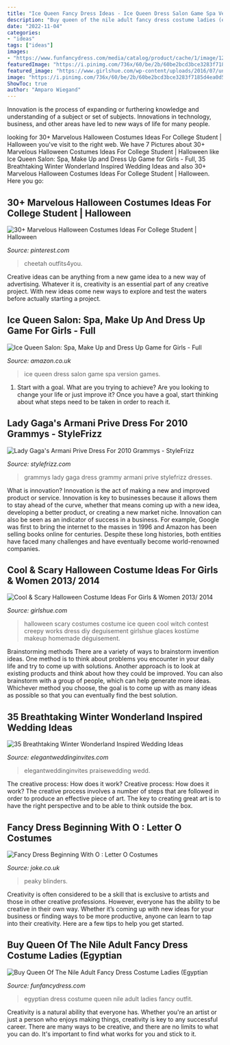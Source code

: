 ```yaml
---
title: "Ice Queen Fancy Dress Ideas - Ice Queen Dress Salon Game Spa Version Games"
description: "Buy queen of the nile adult fancy dress costume ladies (egyptian"
date: "2022-11-04"
categories:
- "ideas"
tags: ["ideas"]
images:
- "https://www.funfancydress.com/media/catalog/product/cache/1/image/1200x/040ec09b1e35df139433887a97daa66f/S/A/SANC_3496.jpg"
featuredImage: "https://i.pinimg.com/736x/60/be/2b/60be2bcd3bce3283f7185d4ea0d5bd85.jpg"
featured_image: "https://www.girlshue.com/wp-content/uploads/2016/07/unnamed-file-2392.jpg"
image: "https://i.pinimg.com/736x/60/be/2b/60be2bcd3bce3283f7185d4ea0d5bd85.jpg"
ShowToc: true
author: "Amparo Wiegand"
---
```



Innovation is the process of expanding or furthering knowledge and understanding of a subject or set of subjects. Innovations in technology, business, and other areas have led to new ways of life for many people.

	

		
looking for 30+ Marvelous Halloween Costumes Ideas For College Student | Halloween you've visit to the right web. We have 7 Pictures about 30+ Marvelous Halloween Costumes Ideas For College Student | Halloween like Ice Queen Salon: Spa, Make Up and Dress Up Game for Girls - Full, 35 Breathtaking Winter Wonderland Inspired Wedding Ideas and also 30+ Marvelous Halloween Costumes Ideas For College Student | Halloween. Here you go:
		
    
## 30+ Marvelous Halloween Costumes Ideas For College Student | Halloween

<img loading=lazy src="https://i.pinimg.com/736x/60/be/2b/60be2bcd3bce3283f7185d4ea0d5bd85.jpg" onerror="this.onerror=null;this.src='https://tse4.mm.bing.net/th?id=OIP.xZQN49GtThZH55p4h5PPyQHaJ3&amp;pid=15.1';" alt="30+ Marvelous Halloween Costumes Ideas For College Student | Halloween">

_Source: pinterest.com_

>cheetah outfits4you. 

	

Creative ideas can be anything from a new game idea to a new way of advertising. Whatever it is, creativity is an essential part of any creative project. With new ideas come new ways to explore and test the waters before actually starting a project.

    
## Ice Queen Salon: Spa, Make Up And Dress Up Game For Girls - Full

<img loading=lazy src="https://images-eu.ssl-images-amazon.com/images/I/91GHv9x%2B6vL.jpg" onerror="this.onerror=null;this.src='https://tse2.mm.bing.net/th?id=OIP.bbfXNqqzfQ9ss-ERWl7XCQHaNK&amp;pid=15.1';" alt="Ice Queen Salon: Spa, Make Up and Dress Up Game for Girls - Full">

_Source: amazon.co.uk_

>ice queen dress salon game spa version games. 

	

1. Start with a goal. What are you trying to achieve? Are you looking to change your life or just improve it? Once you have a goal, start thinking about what steps need to be taken in order to reach it.

    
## Lady Gaga&#039;s Armani Prive Dress For 2010 Grammys - StyleFrizz

<img loading=lazy src="http://cdn.stylefrizz.com/img/lady-gaga-grammys-2010-4.jpg" onerror="this.onerror=null;this.src='https://tse1.mm.bing.net/th?id=OIP.hYyBnIM2Fa0J1j3rLfvAFAHaKh&amp;pid=15.1';" alt="Lady Gaga&#039;s Armani Prive Dress For 2010 Grammys - StyleFrizz">

_Source: stylefrizz.com_

>grammys lady gaga dress grammy armani prive stylefrizz dresses. 

	

What is innovation?
Innovation is the act of making a new and improved product or service. Innovation is key to businesses because it allows them to stay ahead of the curve, whether that means coming up with a new idea, developing a better product, or creating a new market niche. Innovation can also be seen as an indicator of success in a business. For example, Google was first to bring the internet to the masses in 1996 and Amazon has been selling books online for centuries. Despite these long histories, both entities have faced many challenges and have eventually become world-renowned companies.

    
## Cool &amp; Scary Halloween Costume Ideas For Girls &amp; Women 2013/ 2014

<img loading=lazy src="https://www.girlshue.com/wp-content/uploads/2016/07/unnamed-file-2392.jpg" onerror="this.onerror=null;this.src='https://tse3.mm.bing.net/th?id=OIP.e8L5qElnGhRaZPpAiA3zAgAAAA&amp;pid=15.1';" alt="Cool &amp; Scary Halloween Costume Ideas For Girls &amp; Women 2013/ 2014">

_Source: girlshue.com_

>halloween scary costumes costume ice queen cool witch contest creepy works dress diy deguisement girlshue glaces kostüme makeup homemade déguisement. 

	

Brainstorming methods
There are a variety of ways to brainstorm invention ideas. One method is to think about problems you encounter in your daily life and try to come up with solutions. Another approach is to look at existing products and think about how they could be improved. You can also brainstorm with a group of people, which can help generate more ideas. Whichever method you choose, the goal is to come up with as many ideas as possible so that you can eventually find the best solution.

    
## 35 Breathtaking Winter Wonderland Inspired Wedding Ideas

<img loading=lazy src="https://www.elegantweddinginvites.com/wedding-blog/wp-content/uploads/2016/01/gorgeous-ice-queen-wedding-dresses1.jpg" onerror="this.onerror=null;this.src='https://tse4.mm.bing.net/th?id=OIP.9y3GqWwvS66w2RmNP2IBlwHaKt&amp;pid=15.1';" alt="35 Breathtaking Winter Wonderland Inspired Wedding Ideas">

_Source: elegantweddinginvites.com_

>elegantweddinginvites praisewedding wedd. 

	

The creative process: How does it work?
Creative process: How does it work?
The creative process involves a number of steps that are followed in order to produce an effective piece of art. The key to creating great art is to have the right perspective and to be able to think outside the box.

    
## Fancy Dress Beginning With O : Letter O Costumes

<img loading=lazy src="https://cdn.shopify.com/s/files/1/0450/5747/4713/products/00019446p.png?v=1625804871" onerror="this.onerror=null;this.src='https://tse3.mm.bing.net/th?id=OIP.m083g4tlEYMAID2bHRbbugHaLv&amp;pid=15.1';" alt="Fancy Dress Beginning With O : Letter O Costumes">

_Source: joke.co.uk_

>peaky blinders. 

	

Creativity is often considered to be a skill that is exclusive to artists and those in other creative professions. However, everyone has the ability to be creative in their own way. Whether it’s coming up with new ideas for your business or finding ways to be more productive, anyone can learn to tap into their creativity. Here are a few tips to help you get started.

    
## Buy Queen Of The Nile Adult Fancy Dress Costume Ladies (Egyptian

<img loading=lazy src="https://www.funfancydress.com/media/catalog/product/cache/1/image/1200x/040ec09b1e35df139433887a97daa66f/S/A/SANC_3496.jpg" onerror="this.onerror=null;this.src='https://tse2.mm.bing.net/th?id=OIP.h19U49OGw1Nf3OSoyXNv_QHaR8&amp;pid=15.1';" alt="Buy Queen Of The Nile Adult Fancy Dress Costume Ladies (Egyptian">

_Source: funfancydress.com_

>egyptian dress costume queen nile adult ladies fancy outfit. 

	

Creativity is a natural ability that everyone has. Whether you're an artist or just a person who enjoys making things, creativity is key to any successful career. There are many ways to be creative, and there are no limits to what you can do. It's important to find what works for you and stick to it.

